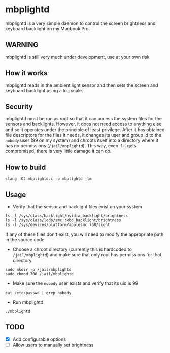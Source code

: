 mbplightd
=========

mbplightd is a very simple daemon to control the screen brightness and
keyboard backlight on my Macbook Pro.

WARNING
-------

mbplightd is still very much under development, use at your own risk


How it works
------------

mbplightd reads in the ambient light sensor and then sets the screen
and keyboard backlight using a log scale.


Security
--------

mbplightd must be run as root so that it can access the system files
for the sensors and backlights.  However, it does not need access to
anything else and so it operates under the principle of least
privilege.  After it has obtained file descriptors for the files it
needs, it changes its user and group id to the `nobody` user (99 on my
system) and chroots itself into a directory where it has no
permissions (`/jail/mbplightd`).  This way, even if it gets compromised,
there is very little damage it can do.


How to build
------------

    clang -O2 mbplightd.c -o mbplightd -lm


Usage
-----

* Verify that the sensor and backlight files exist on your system

```
ls -l /sys/class/backlight/nvidia_backlight/brightness
ls -l /sys/class/leds/smc::kbd_backlight/brightness
ls -l /sys/devices/platform/applesmc.768/light
```

  If any of these files don't exist, you will need to modify the
  appropriate path in the source code

* Choose a chroot directory (currently this is hardcoded to
  `/jail/mbplightd`) and make sure that only root has permissions for
  that directory

```
sudo mkdir -p /jail/mbplightd
sudo chmod 700 /jail/mbplightd
```

* Make sure the `nobody` user exists and verify that its uid is 99

```
cat /etc/passwd | grep nobody
```

* Run mbplightd

```
./mbplightd
```

TODO
----
- [x] Add configurable options
- [ ] Allow users to manually set brightness